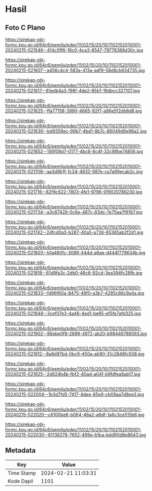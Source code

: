 # Hasil

## Foto C Plano

https://sirekap-obj-formc.kpu.go.id/64c6/pemilu/pdpr/11/02/15/20/10/1102152010001-20240215-021546--414c5ff6-16c0-4ca3-8547-79778388d30c.jpg

https://sirekap-obj-formc.kpu.go.id/64c6/pemilu/pdpr/11/02/15/20/10/1102152010001-20240215-021607--a456c4c4-583a-413a-adf9-58d8cb634735.jpg

https://sirekap-obj-formc.kpu.go.id/64c6/pemilu/pdpr/11/02/15/20/10/1102152010001-20240215-021617--81edb4a3-f98f-4de2-85b1-19dbcc327107.jpg

https://sirekap-obj-formc.kpu.go.id/64c6/pemilu/pdpr/11/02/15/20/10/1102152010001-20240215-021625--ffa77158-3990-4665-92f7-a98e5f2db8d8.jpg

https://sirekap-obj-formc.kpu.go.id/64c6/pemilu/pdpr/11/02/15/20/10/1102152010001-20240215-021636--bd9359ec-99b7-4bd1-8b7c-86049d9e98a2.jpg

https://sirekap-obj-formc.kpu.go.id/64c6/pemilu/pdpr/11/02/15/20/10/1102152010001-20240215-021652--156f08d7-0177-4bc8-8c4f-32c99be74856.jpg

https://sirekap-obj-formc.kpu.go.id/64c6/pemilu/pdpr/11/02/15/20/10/1102152010001-20240215-021706--aa3d9b1f-1c34-4832-987e-ca7a99ecab2c.jpg

https://sirekap-obj-formc.kpu.go.id/64c6/pemilu/pdpr/11/02/15/20/10/1102152010001-20240215-021716--82f9c622-7803-4fe1-9796-0f9020786230.jpg

https://sirekap-obj-formc.kpu.go.id/64c6/pemilu/pdpr/11/02/15/20/10/1102152010001-20240215-021734--a3c67428-0c6e-487c-83dc-7e75aa7f9167.jpg

https://sirekap-obj-formc.kpu.go.id/64c6/pemilu/pdpr/11/02/15/20/10/1102152010001-20240215-021742--2dfcd0a3-b287-40a5-a726-65365ab2f2d1.jpg

https://sirekap-obj-formc.kpu.go.id/64c6/pemilu/pdpr/11/02/15/20/10/1102152010001-20240215-021803--b1a480fc-3088-444d-a6ae-d444f779634b.jpg

https://sirekap-obj-formc.kpu.go.id/64c6/pemilu/pdpr/11/02/15/20/10/1102152010001-20240215-021818--61d9fa3c-2db0-46c6-92cd-3ea394fc28fb.jpg

https://sirekap-obj-formc.kpu.go.id/64c6/pemilu/pdpr/11/02/15/20/10/1102152010001-20240215-021833--fd96f60a-8475-49f0-a3b7-4285c66c9a4a.jpg

https://sirekap-obj-formc.kpu.go.id/64c6/pemilu/pdpr/11/02/15/20/10/1102152010001-20240215-021848--3cef07e3-4a46-4ed1-be65-ef5fe7afd325.jpg

https://sirekap-obj-formc.kpu.go.id/64c6/pemilu/pdpr/11/02/15/20/10/1102152010001-20240215-021902--86ebe0f9-2899-4972-ab20-b98446788593.jpg

https://sirekap-obj-formc.kpu.go.id/64c6/pemilu/pdpr/11/02/15/20/10/1102152010001-20240215-021912--8a8d97bd-0bc9-450a-ab90-31c2848fc938.jpg

https://sirekap-obj-formc.kpu.go.id/64c6/pemilu/pdpr/11/02/15/20/10/1102152010001-20240215-021925--2d624b4b-fbf2-40ad-a04f-b9fdfea8ab17.jpg

https://sirekap-obj-formc.kpu.go.id/64c6/pemilu/pdpr/11/02/15/20/10/1102152010001-20240215-022004--1b3d7fd5-7417-4dee-85e9-cb09aa7d8ee3.jpg

https://sirekap-obj-formc.kpu.go.id/64c6/pemilu/pdpr/11/02/15/20/10/1102152010001-20240215-022020--c6100be6-b064-46a2-a6df-1a6c3ce515b6.jpg

https://sirekap-obj-formc.kpu.go.id/64c6/pemilu/pdpr/11/02/15/20/10/1102152010001-20240215-022030--61138278-7652-499e-b1ba-bdd90d8e8643.jpg


## Metadata

| Key        | Value               |
| ---------- | ------------------- |
| Time Stamp | 2024-02-21 11:03:31 |
| Kode Dapil | 1101                |



